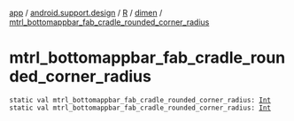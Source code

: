[app](../../../index.md) / [android.support.design](../../index.md) / [R](../index.md) / [dimen](index.md) / [mtrl_bottomappbar_fab_cradle_rounded_corner_radius](./mtrl_bottomappbar_fab_cradle_rounded_corner_radius.md)

# mtrl_bottomappbar_fab_cradle_rounded_corner_radius

`static val mtrl_bottomappbar_fab_cradle_rounded_corner_radius: `[`Int`](https://kotlinlang.org/api/latest/jvm/stdlib/kotlin/-int/index.html)
`static val mtrl_bottomappbar_fab_cradle_rounded_corner_radius: `[`Int`](https://kotlinlang.org/api/latest/jvm/stdlib/kotlin/-int/index.html)